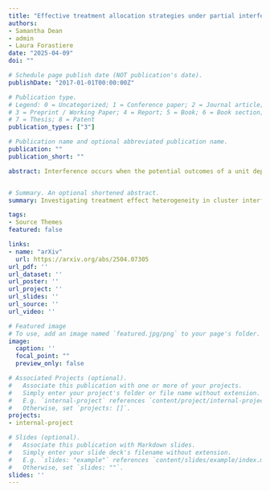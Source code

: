 ```yaml
---
title: "Effective treatment allocation strategies under partial interference"
authors:
- Samantha Dean
- admin
- Laura Forastiere
date: "2025-04-09"
doi: ""

# Schedule page publish date (NOT publication's date).
publishDate: "2017-01-01T00:00:00Z"

# Publication type.
# Legend: 0 = Uncategorized; 1 = Conference paper; 2 = Journal article;
# 3 = Preprint / Working Paper; 4 = Report; 5 = Book; 6 = Book section;
# 7 = Thesis; 8 = Patent
publication_types: ["3"]

# Publication name and optional abbreviated publication name.
publication: ""
publication_short: ""

abstract: Interference occurs when the potential outcomes of a unit depend on the treatment of others. Interference can be highly heterogeneous, where treating certain individuals might have a larger effect on the population's overall outcome. A better understanding of how covariates explain this heterogeneity may lead to more effective interventions. In the presence of clusters of units, we assume that interference occurs within clusters but not across them. We define novel causal estimands under hypothetical, stochastic treatment allocation strategies that fix the marginal treatment probability in a cluster and vary how the treatment probability depends on covariates, such as a unit's network position and characteristics. We illustrate how these causal estimands can shed light on the heterogeneity of interference and on the network and covariate profile of influential individuals. For experimental settings, we develop standardized weighting estimators for our novel estimands and derive their asymptotic distribution. We design an inferential procedure for testing the null hypothesis of interference homogeneity with respect to covariates. We validate the performance of the estimator and inferential procedure through simulations. We then apply the novel estimators to a clustered experiment in China to identify the important characteristics that drive heterogeneity in the effect of providing information sessions on insurance uptake.


# Summary. An optional shortened abstract.
summary: Investigating treatment effect heterogeneity in cluster interference settings

tags:
- Source Themes
featured: false

links:
- name: "arXiv"
  url: https://arxiv.org/abs/2504.07305
url_pdf: ''
url_dataset: ''
url_poster: ''
url_project: ''
url_slides: ''
url_source: ''
url_video: ''

# Featured image
# To use, add an image named `featured.jpg/png` to your page's folder. 
image:
  caption: ''
  focal_point: ""
  preview_only: false

# Associated Projects (optional).
#   Associate this publication with one or more of your projects.
#   Simply enter your project's folder or file name without extension.
#   E.g. `internal-project` references `content/project/internal-project/index.md`.
#   Otherwise, set `projects: []`.
projects:
- internal-project

# Slides (optional).
#   Associate this publication with Markdown slides.
#   Simply enter your slide deck's filename without extension.
#   E.g. `slides: "example"` references `content/slides/example/index.md`.
#   Otherwise, set `slides: ""`.
slides: ''
---
```


